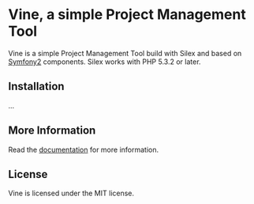 Vine, a simple Project Management Tool
=============================

Vine is a simple Project Management Tool build with Silex and based on
[Symfony2][1] components. Silex works with PHP 5.3.2 or later.

## Installation

...

## More Information

Read the [documentation][2] for more information.

## License

Vine is licensed under the MIT license.

[1]: http://symfony.com
[2]: http://silex.sensiolabs.org/documentation

